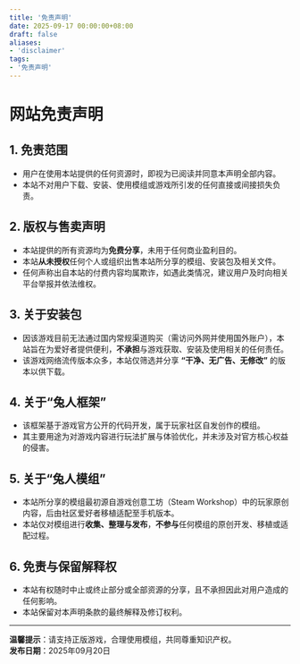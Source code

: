 ```yaml
---
title: '免责声明'
date: 2025-09-17 00:00:00+08:00
draft: false
aliases:
- 'disclaimer'
tags:
- '免责声明'
---
```


# 网站免责声明

## 1. 免责范围

- 用户在使用本站提供的任何资源时，即视为已阅读并同意本声明全部内容。
- 本站不对用户下载、安装、使用模组或游戏所引发的任何直接或间接损失负责。

## 2. 版权与售卖声明

- 本站提供的所有资源均为**免费分享**，未用于任何商业盈利目的。
- 本站**从未授权**任何个人或组织出售本站所分享的模组、安装包及相关文件。
- 任何声称出自本站的付费内容均属欺诈，如遇此类情况，建议用户及时向相关平台举报并依法维权。

## 3. 关于安装包

- 因该游戏目前无法通过国内常规渠道购买（需访问外网并使用国外账户），本站旨在为爱好者提供便利，**不承担**与游戏获取、安装及使用相关的任何责任。
- 该游戏网络流传版本众多，本站仅筛选并分享 **“干净、无广告、无修改”** 的版本以供下载。

## 4. 关于“兔人框架”

- 该框架基于游戏官方公开的代码开发，属于玩家社区自发创作的模组。
- 其主要用途为对游戏内容进行玩法扩展与体验优化，并未涉及对官方核心权益的侵害。

## 5. 关于“兔人模组”

- 本站所分享的模组最初源自游戏创意工坊（Steam Workshop）中的玩家原创内容，后由社区爱好者移植适配至手机版本。
- 本站仅对模组进行**收集、整理与发布**，**不参与**任何模组的原创开发、移植或适配过程。

## 6. 免责与保留解释权

- 本站有权随时中止或终止部分或全部资源的分享，且不承担因此对用户造成的任何影响。
- 本站保留对本声明条款的最终解释及修订权利。

---

**温馨提示**：请支持正版游戏，合理使用模组，共同尊重知识产权。  
**发布日期**：2025年09月20日